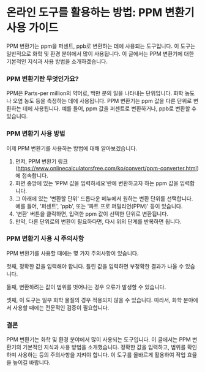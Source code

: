 온라인 도구를 활용하는 방법: PPM 변환기 사용 가이드
===============================

PPM 변환기는 ppm을 퍼센트, ppb로 변환하는 데에 사용되는 도구입니다. 이 도구는 일반적으로 화학 및 환경 분야에서 많이 사용됩니다. 이 글에서는 PPM 변환기에 대한 기본적인 지식과 사용 방법을 소개하겠습니다.

### PPM 변환기란 무엇인가요?

PPM은 Parts-per million의 약어로, 백만 분의 일을 나타내는 단위입니다. 화학 농도나 오염 농도 등을 측정하는 데에 사용됩니다. PPM 변환기는 ppm 값을 다른 단위로 변환하는 데에 사용됩니다. 예를 들어, ppm 값을 퍼센트로 변환하거나, ppb로 변환할 수 있습니다.

### PPM 변환기 사용 방법

이제 PPM 변환기를 사용하는 방법에 대해 알아보겠습니다.

1. 먼저, PPM 변환기 링크(<https://www.onlinecalculatorsfree.com/ko/convert/ppm-converter.html>)에 접속합니다.
2. 화면 중앙에 있는 'PPM 값을 입력하세요'란에 변환하고자 하는 ppm 값을 입력합니다.
3. 그 아래에 있는 '변환할 단위' 드롭다운 메뉴에서 원하는 변환 단위를 선택합니다. 예를 들어, '퍼센트', 'ppb', 또는 '파트 프로 퍼밀리언(PPM)' 등이 있습니다.
4. '변환' 버튼을 클릭하면, 입력한 ppm 값이 선택한 단위로 변환됩니다.
5. 만약, 다른 단위로의 변환이 필요하다면, 다시 위의 단계를 반복하면 됩니다.

### PPM 변환기 사용 시 주의사항

PPM 변환기를 사용할 때에는 몇 가지 주의사항이 있습니다.

첫째, 정확한 값을 입력해야 합니다. 틀린 값을 입력하면 부정확한 결과가 나올 수 있습니다.

둘째, 변환하려는 값이 범위를 벗어나는 경우 오류가 발생할 수 있습니다.

셋째, 이 도구는 일부 화학 물질의 경우 적용되지 않을 수 있습니다. 따라서, 화학 분야에서 사용할 때에는 전문적인 검증이 필요합니다.

### 결론

PPM 변환기는 화학 및 환경 분야에서 많이 사용되는 도구입니다. 이 글에서는 PPM 변환기의 기본적인 지식과 사용 방법을 소개했습니다. 정확한 값을 입력하고, 범위를 확인하며 사용하는 등의 주의사항을 지켜야 합니다. 이 도구를 올바르게 활용하여 작업 효율을 높이길 바랍니다.